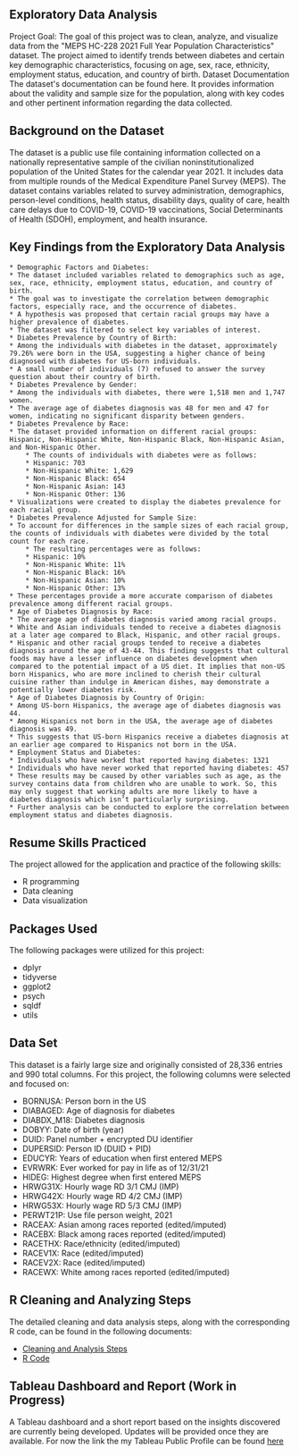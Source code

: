 ## Exploratory Data Analysis
Project Goal:
The goal of this project was to clean, analyze, and visualize data from the "MEPS HC-228 2021 Full Year Population Characteristics" dataset. The project aimed to identify trends between diabetes and certain key demographic characteristics, focusing on age, sex, race, ethnicity, employment status, education, and country of birth.
Dataset Documentation
The dataset's documentation can be found here. It provides information about the validity and sample size for the population, along with key codes and other pertinent information regarding the data collected.
## Background on the Dataset
The dataset is a public use file containing information collected on a nationally representative sample of the civilian noninstitutionalized population of the United States for the calendar year 2021. It includes data from multiple rounds of the Medical Expenditure Panel Survey (MEPS). The dataset contains variables related to survey administration, demographics, person-level conditions, health status, disability days, quality of care, health care delays due to COVID-19, COVID-19 vaccinations, Social Determinants of Health (SDOH), employment, and health insurance.
## Key Findings from the Exploratory Data Analysis
    * Demographic Factors and Diabetes:
    * The dataset included variables related to demographics such as age, sex, race, ethnicity, employment status, education, and country of birth.
    * The goal was to investigate the correlation between demographic factors, especially race, and the occurrence of diabetes.
    * A hypothesis was proposed that certain racial groups may have a higher prevalence of diabetes.
    * The dataset was filtered to select key variables of interest.
    * Diabetes Prevalence by Country of Birth:
    * Among the individuals with diabetes in the dataset, approximately 79.26% were born in the USA, suggesting a higher chance of being diagnosed with diabetes for US-born individuals.
    * A small number of individuals (7) refused to answer the survey question about their country of birth.
    * Diabetes Prevalence by Gender:
    * Among the individuals with diabetes, there were 1,518 men and 1,747 women.
    * The average age of diabetes diagnosis was 48 for men and 47 for women, indicating no significant disparity between genders.
    * Diabetes Prevalence by Race:
    * The dataset provided information on different racial groups: Hispanic, Non-Hispanic White, Non-Hispanic Black, Non-Hispanic Asian, and Non-Hispanic Other.
        * The counts of individuals with diabetes were as follows:
        * Hispanic: 703
        * Non-Hispanic White: 1,629
        * Non-Hispanic Black: 654
        * Non-Hispanic Asian: 143
        * Non-Hispanic Other: 136
    * Visualizations were created to display the diabetes prevalence for each racial group.
    * Diabetes Prevalence Adjusted for Sample Size:
    * To account for differences in the sample sizes of each racial group, the counts of individuals with diabetes were divided by the total count for each race.
        * The resulting percentages were as follows:
        * Hispanic: 10%
        * Non-Hispanic White: 11%
        * Non-Hispanic Black: 16%
        * Non-Hispanic Asian: 10%
        * Non-Hispanic Other: 13%
    * These percentages provide a more accurate comparison of diabetes prevalence among different racial groups.
    * Age of Diabetes Diagnosis by Race:
    * The average age of diabetes diagnosis varied among racial groups.
    * White and Asian individuals tended to receive a diabetes diagnosis at a later age compared to Black, Hispanic, and other racial groups.
    * Hispanic and other racial groups tended to receive a diabetes diagnosis around the age of 43-44. This finding suggests that cultural foods may have a lesser influence on diabetes development when compared to the potential impact of a US diet. It implies that non-US born Hispanics, who are more inclined to cherish their cultural cuisine rather than indulge in American dishes, may demonstrate a potentially lower diabetes risk.
    * Age of Diabetes Diagnosis by Country of Origin:
    * Among US-born Hispanics, the average age of diabetes diagnosis was 44.
    * Among Hispanics not born in the USA, the average age of diabetes diagnosis was 49.
    * This suggests that US-born Hispanics receive a diabetes diagnosis at an earlier age compared to Hispanics not born in the USA.
    * Employment Status and Diabetes:
    * Individuals who have worked that reported having diabetes: 1321
    * Individuals who have never worked that reported having diabetes: 457
    * These results may be caused by other variables such as age, as the survey contains data from children who are unable to work. So, this may only suggest that working adults are more likely to have a diabetes diagnosis which isn’t particularly surprising. 
    * Further analysis can be conducted to explore the correlation between employment status and diabetes diagnosis.
## Resume Skills Practiced
The project allowed for the application and practice of the following skills:
* R programming
* Data cleaning
* Data visualization
## Packages Used
The following packages were utilized for this project:
* dplyr
* tidyverse
* ggplot2
* psych
* sqldf
* utils
## Data Set
This dataset is a fairly large size and originally consisted of 28,336 entries and 990 total columns. For this project, the following columns were selected and focused on:
* BORNUSA: Person born in the US
* DIABAGED: Age of diagnosis for diabetes
* DIABDX_M18: Diabetes diagnosis
* DOBYY: Date of birth (year)
* DUID: Panel number + encrypted DU identifier
* DUPERSID: Person ID (DUID + PID)
* EDUCYR: Years of education when first entered MEPS
* EVRWRK: Ever worked for pay in life as of 12/31/21
* HIDEG: Highest degree when first entered MEPS
* HRWG31X: Hourly wage RD 3/1 CMJ (IMP)
* HRWG42X: Hourly wage RD 4/2 CMJ (IMP)
* HRWG53X: Hourly wage RD 5/3 CMJ (IMP)
* PERWT21P: Use file person weight, 2021
* RACEAX: Asian among races reported (edited/imputed)
* RACEBX: Black among races reported (edited/imputed)
* RACETHX: Race/ethnicity (edited/imputed)
* RACEV1X: Race (edited/imputed)
* RACEV2X: Race (edited/imputed)
* RACEWX: White among races reported (edited/imputed)
## R Cleaning and Analyzing Steps
The detailed cleaning and data analysis steps, along with the corresponding R code, can be found in the following documents:
* [Cleaning and Analysis Steps](https://docs.google.com/document/d/1SGZrEwqvfDTv7yttrEemYgg99dBqZ0B_OSGYWLr1dT0/edit?usp=sharing)
* [R Code](https://docs.google.com/document/d/15BplmBAyTHKT6KwwRu3E7gwmPLX2NbtLbPlDK3PlSx0/edit?usp=sharing)
## Tableau Dashboard and Report (Work in Progress)
A Tableau dashboard and a short report based on the insights discovered are currently being developed. Updates will be provided once they are available.
For now the link the my Tableau Public Profile can be found [here](https://public.tableau.com/app/profile/joanne.st.remy)
